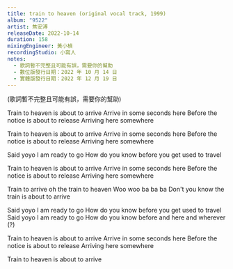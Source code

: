 ```yaml
---
title: train to heaven (original vocal track, 1999)
album: "9522"
artist: 焦安溥
releaseDate: 2022-10-14
duration: 158
mixingEngineer: 黃小楨
recordingStudio: 小寫人
notes:
  - 歌詞暫不完整且可能有誤，需要你的幫助
  - 數位版發行日期：2022 年 10 月 14 日
  - 實體版發行日期：2022 年 12 月 19 日
---
```

(歌詞暫不完整且可能有誤，需要你的幫助)

Train to heaven is about to arrive
Arrive in some seconds here
Before the notice is about to release
Arriving here somewhere

Train to heaven is about to arrive
Arrive in some seconds here
Before the notice is about to release
Arriving here somewhere

Said yoyo I am ready to go
How do you know before you get used to travel

Train to heaven is about to arrive
Arrive in some seconds here
Before the notice is about to release
Arriving here somewhere

Train to arrive oh the train to heaven
Woo woo ba ba ba
Don't you know the train is about to arrive

Said yoyo I am ready to go
How do you know before you get used to travel
Said yoyo I am ready to go
How do you know before and here and wherever (?)

Train to heaven is about to arrive
Arrive in some seconds here
Before the notice is about to release
Arriving here somewhere

Train to heaven is about to arrive